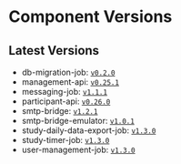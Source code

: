 # Component Versions


## Latest Versions

- db-migration-job: [`v0.2.0`](https://github.com/case-framework/case-backend/releases/tag/db-migration-job@v0.2.0)
- management-api: [`v0.25.1`](https://github.com/case-framework/case-backend/releases/tag/management-api@v0.25.1)
- messaging-job: [`v1.1.1`](https://github.com/case-framework/case-backend/releases/tag/messaging-job@v1.1.1)
- participant-api: [`v0.26.0`](https://github.com/case-framework/case-backend/releases/tag/participant-api@v0.26.0)
- smtp-bridge: [`v1.2.1`](https://github.com/case-framework/case-backend/releases/tag/smtp-bridge@v1.2.1)
- smtp-bridge-emulator: [`v1.0.1`](https://github.com/case-framework/case-backend/releases/tag/smtp-bridge-emulator@v1.0.1)
- study-daily-data-export-job: [`v1.3.0`](https://github.com/case-framework/case-backend/releases/tag/study-daily-data-export-job@v1.3.0)
- study-timer-job: [`v1.3.0`](https://github.com/case-framework/case-backend/releases/tag/study-timer-job@v1.3.0)
- user-management-job: [`v1.3.0`](https://github.com/case-framework/case-backend/releases/tag/user-management-job@v1.3.0)

